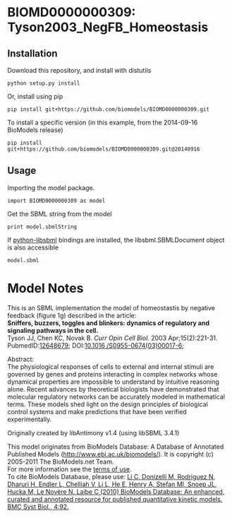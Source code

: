 # BIOMD0000000309: Tyson2003_NegFB_Homeostasis

## Installation

Download this repository, and install with distutils

`python setup.py install`

Or, install using pip

`pip install git+https://github.com/biomodels/BIOMD0000000309.git`

To install a specific version (in this example, from the 2014-09-16 BioModels release)

`pip install git+https://github.com/biomodels/BIOMD0000000309.git@20140916`

## Usage

Importing the model package.

`import BIOMD0000000309 as model`

Get the SBML string from the model

`print model.sbmlString`

If [python-libsbml](https://pypi.python.org/pypi/python-libsbml) bindings are
installed, the libsbml.SBMLDocument object is also accessible

`model.sbml`


# Model Notes


This is an SBML implementation the model of homeostastis by negative feedback
(figure 1g) described in the article:  
**Sniffers, buzzers, toggles and blinkers: dynamics of regulatory and signaling pathways in the cell.**   
Tyson JJ, Chen KC, Novak B. _Curr Opin Cell Biol._ 2003 Apr;15(2):221-31.
PubmedID:[12648679](http://www.ncbi.nlm.nih.gov/pubmed/12648679); DOI:[10.1016
/S0955-0674(03)00017-6](http://dx.doi.org/10.1016/S0955-0674\(03\)00017-6);  

Abstract:  
The physiological responses of cells to external and internal stimuli are
governed by genes and proteins interacting in complex networks whose dynamical
properties are impossible to understand by intuitive reasoning alone. Recent
advances by theoretical biologists have demonstrated that molecular regulatory
networks can be accurately modeled in mathematical terms. These models shed
light on the design principles of biological control systems and make
predictions that have been verified experimentally.

Originally created by libAntimony v1.4 (using libSBML 3.4.1)

This model originates from BioModels Database: A Database of Annotated
Published Models (http://www.ebi.ac.uk/biomodels/). It is copyright (c)
2005-2011 The BioModels.net Team.  
For more information see the [terms of
use](http://www.ebi.ac.uk/biomodels/legal.html).  
To cite BioModels Database, please use: [Li C, Donizelli M, Rodriguez N,
Dharuri H, Endler L, Chelliah V, Li L, He E, Henry A, Stefan MI, Snoep JL,
Hucka M, Le Novère N, Laibe C (2010) BioModels Database: An enhanced, curated
and annotated resource for published quantitative kinetic models. BMC Syst
Biol., 4:92.](http://www.ncbi.nlm.nih.gov/pubmed/20587024)


